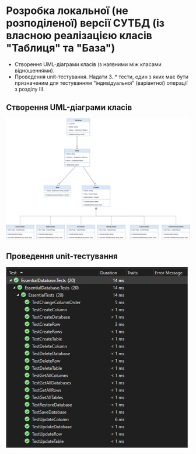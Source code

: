 # Розробка локальної (не розподіленої) версії СУТБД (із власною реалізацією класів "Таблиця" та "База")

- Створення UML-діаграми класів (з наявними між класами відношеннями).
- Проведення unit-тестування. Надати 3..\* тести, один з яких має бути призначеним для тестуванням “індивідуальної” (варіантної) операції з розділу III.

## Створення UML-діаграми класів

![Діаграма прецедентів](https://github.com/PoixoN/essential-db/blob/main/img/step_3/class-diagram.png)

## Проведення unit-тестування

![Unit Тестування](https://github.com/PoixoN/essential-db/blob/main/img/step_3/unit-tests.jpg)
